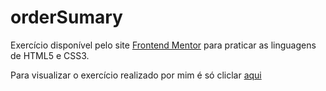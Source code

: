 # orderSumary

Exercício disponível pelo site <a href="https://www.frontendmentor.io/challenges?sort=difficulty|asc&languages=HTML|CSS&types=free" target="_blank">Frontend Mentor</a> para praticar as linguagens de HTML5 e CSS3.

Para visualizar o exercício realizado por mim é só cliclar <a href="https://schmidtcarlos.github.io/orderSumary/" alt="https://schmidtcarlos.github.io/orderSumary/" target="_blank">aqui</a>
